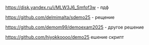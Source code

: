 https://disk.yandex.ru/i/MLW3J6_Smfof3w - пдф

https://github.com/delmimalta/sdemo25 - рещение

https://github.com/demom99/demoexam2025 - другое решение

https://github.com/hiyokkoooo/demo25 ешение скрипт
